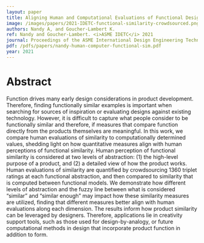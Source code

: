 ```yaml
---
layout: paper
title: Aligning Human and Computational Evaluations of Functional Design Similarity
image: /images/papers/2021-IDETC-functional-similarity-crowdsourced.png
authors: Nandy A, and Goucher-Lambert K.
ref: Nandy and Goucher-Lambert. <i>ASME IDETC</i> 2021
journal: Proceedings of the ASME International Design Engineering Technical Conferences (2021).
pdf: /pdfs/papers/nandy-human-computer-functional-sim.pdf
year: 2021
---
```


# Abstract

Function drives many early design considerations in product
development. Therefore, finding functionally similar examples
is important when searching for sources of inspiration or
evaluating designs against existing technology. However, it is
difficult to capture what people consider to be functionally similar
and therefore, if measures that compare function directly
from the products themselves are meaningful. In this work, we
compare human evaluations of similarity to computationally determined
values, shedding light on how quantitative measures
align with human perceptions of functional similarity. Human
perception of functional similarity is considered at two levels of
abstraction: (1) the high-level purpose of a product, and (2) a
detailed view of how the product works. Human evaluations of
similarity are quantified by crowdsourcing 1360 triplet ratings
at each functional abstraction, and then compared to similarity
that is computed between functional models. We demonstrate
how different levels of abstraction and the fuzzy line between
what is considered “similar” and “similar enough” may impact
how these similarity measures are utilized, finding that different
measures better align with human evaluations along each dimension.
The results inform how product similarity can be leveraged
by designers. Therefore, applications lie in creativity support
tools, such as those used for design-by-analogy, or future computational
methods in design that incorporate product function
in addition to form.
